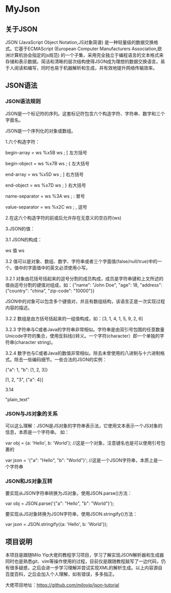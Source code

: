 # MyJson
## 关于JSON
JSON (JavaScript Object Notation,JS对象简谱) 是一种轻量级的数据交换格式。它基于ECMAScript (European Computer Manufacturers Association,欧洲计算机协会指定的js规范) 的一个子集，采用完全独立于编程语言的文本格式来存储和表示数据。简洁和清晰的层次结构使得JSON成为理想的数据交换语言。易于人阅读和编写，同时也易于机器解析和生成，并有效地提升网络传输效率。
## JSON语法
### JSON语法规则
JSON是一个标记符的序列。这套标记符包含六个构造字符、字符串、数字和三个字面名。

JSON是一个序列化的对象或数组。

1.六个构造字符：

begin-array = ws %x5B ws ; [ 左方括号

begin-object = ws %x7B ws ; { 左大括号

end-array = ws %x5D ws ; ] 右方括号

end-object = ws %x7D ws ; } 右大括号

name-separator = ws %3A ws ; : 冒号

value-separator = ws %x2C ws ; , 逗号

2.在这六个构造字符的前或后允许存在无意义的空白符(ws)

3.JSON的值：

3.1 JSON的构成：

ws 值 ws

3.2 值可以是对象、数组、数字、字符串或者三个字面值(false/null/true)中的一个。值中的字面值中的英文必须使用小写。

3.2.1 对象由花括号括起来的逗号分割的成员构成，成员是字符串键和上文所述的值由逗号分割的键值对组成，如：{"name": "John Doe", "age": 18, "address": {"country": "china", "zip-code": "10000"}}

JSON中的对象可以包含多个键值对，并且有数组结构，该语言正是一次实现过程内容的描述。

3.2.2 数组是由方括号括起来的一组值构成，如：[3, 1, 4, 1, 5, 9, 2, 6]

3.2.3 字符串与C或者Java的字符串非常相似。字符串是由双引号包围的任意数量Unicode字符的集合，使用反斜线(\)转义。一个字符(character）即一个单独的字符串(character string)。

3.2.4 数字也与C或者Java的数值非常相似。除去未曾使用的八进制与十六进制格式。除去一些编码细节。一些合法的JSON的实例：

{"a": 1, "b": [1, 2, 3]}

[1, 2, "3", {"a": 4}]

3.14

"plain_text"

### JSON与JS对象的关系

可以这么理解：JSON是JS对象的字符串表示法，它使用文本表示一个JS对象的信息，本质是一个字符串。
如：

var obj = {a: 'Hello', b: 'World'}; //这是一个对象，注意键名也是可以使用引号包裹的

var json = '{"a": "Hello", "b": "World"}'; //这是一个JSON字符串，本质上是一个字符串

### JSON和JS对象互转

要实现从JSON字符串转换为JS对象，使用JSON.parse()方法：

var obj = JSON.parse('{"a": "Hello", "b": "World"}');

要实现从JS对象转换为JSON字符串，使用JSON.stringify()方法：

var json = JSON.stringify({a: 'Hello', b: 'World'});

## 项目说明

本项目是跟随Milo Yip大佬的教程学习项目，学习了解实现JSON解析器和生成器同时也是熟悉git、vim等操作使用的过程，目前仅是跟随教程敲写了一边代码，仍有很多疑惑，之后会进一步学习理解并尝试实现XML的解析生成。以上内容源自百度百科，之后会加入个人理解，如有错误，多多指正。

大佬项目地址：https://github.com/miloyip/json-tutorial
